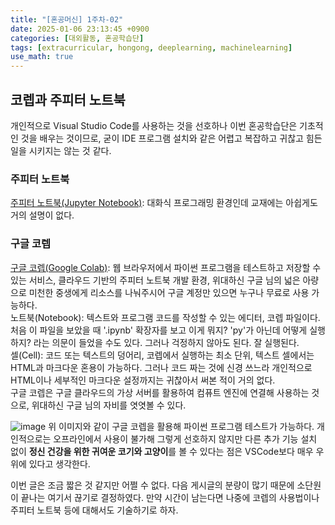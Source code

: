 ```yaml
---
title: "[혼공머신] 1주차-02"
date: 2025-01-06 23:13:45 +0900
categories: [대외활동, 혼공학습단]
tags: [extracurricular, hongong, deeplearning, machinelearning]
use_math: true
---
```


## 코렙과 주피터 노트북
개인적으로 Visual Studio Code를 사용하는 것을 선호하나 이번 혼공학습단은 기초적인 것을 배우는 것이므로, 굳이 IDE 프로그램 설치와 같은 어렵고 복잡하고 귀찮고 힘든 일을 시키지는 않는 것 같다. 
### 주피터 노트북
[주피터 노트북(Jupyter Notebook)](https://jupyter.org/): 대화식 프로그래밍 환경인데 교재에는 아쉽게도 거의 설명이 없다.

### 구글 코렙
[구글 코렙(Google Colab)](https://colab.google/): 웹 브라우저에서 파이썬 프로그램을 테스트하고 저장할 수 있는 서비스, 클라우드 기반의 주피터 노트북 개발 환경, 위대하신 구글 님의 넓은 아량으로 미천한 중생에게 리소스를 나눠주시어 구글 계정만 있으면 누구나 무료로 사용 가능하다.  
노트북(Notebook): 텍스트와 프로그램 코드를 작성할 수 있는 에디터, 코렙 파일이다. 처음 이 파일을 보았을 때 '.ipynb' 확장자를 보고 이게 뭐지? 'py'가 아닌데 어떻게 실행하지? 라는 의문이 들었을 수도 있다. 그러나 걱정하지 않아도 된다. 잘 실행된다.   
셀(Cell): 코드 또는 텍스트의 덩어리, 코렙에서 실행하는 최소 단위, 텍스트 셀에서는 HTML과 마크다운 혼용이 가능하다. 그러나 코드 짜는 것에 신경 쓰느라 개인적으로 HTML이나 세부적인 마크다운 설정까지는 귀찮아서 써본 적이 거의 없다.  
구글 코렙은 구글 클라우드의 가상 서버를 활용하여 컴퓨트 엔진에 연결해 사용하는 것으로, 위대하신 구글 님의 자비를 엿엿볼 수 있다.

![image](https://www.dropbox.com/scl/fi/czk3hfqw48y4pnkj5eu53/colab.jpg?rlkey=i13xcvugh9riykmyiq2sd8ztb&st=eesw9g14&raw=1)
위 이미지와 같이 구글 코렙을 활용해 파이썬 프로그램 테스트가 가능하다.
개인적으로는 오프라인에서 사용이 불가해 그렇게 선호하지 않지만 다른 추가 기능 설치 없이 **정신 건강을 위한 귀여운 코기와 고양이**를 볼 수 있다는 점은 VSCode보다 매우 우위에 있다고 생각한다.

이번 글은 조금 짧은 것 같지만 어쩔 수 없다. 다음 게시글의 분량이 많기 때문에 소단원이 끝나는 여기서 끊기로 결정하였다. 만약 시간이 남는다면 나중에 코렙의 사용법이나 주피터 노트북 등에 대해서도 기술하기로 하자.
